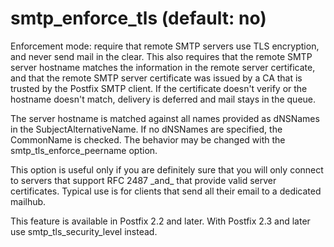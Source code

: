 # smtp_enforce_tls (default: no)
 Enforcement mode: require that remote SMTP servers use TLS
encryption, and never send mail in the clear. This also requires
that the remote SMTP server hostname matches the information in
the remote server certificate, and that the remote SMTP server
certificate was issued by a CA that is trusted by the Postfix SMTP
client. If the certificate doesn't verify or the hostname doesn't
match, delivery is deferred and mail stays in the queue. 


 The server hostname is matched against all names provided as
dNSNames in the SubjectAlternativeName. If no dNSNames are specified,
the CommonName is checked. The behavior may be changed with the
smtp\_tls\_enforce\_peername option. 


 This option is useful only if you are definitely sure that you
will only connect to servers that support RFC 2487 \_and\_ that
provide valid server certificates. Typical use is for clients that
send all their email to a dedicated mailhub. 


 This feature is available in Postfix 2.2 and later. With
Postfix 2.3 and later use smtp\_tls\_security\_level instead. 


